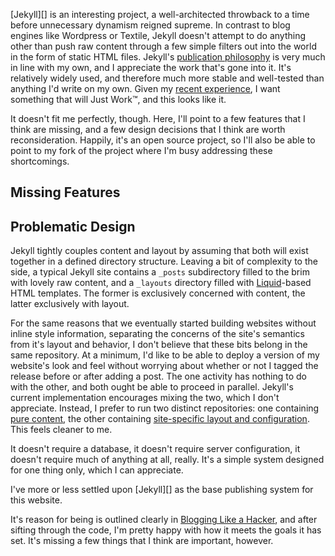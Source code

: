 [Jekyll][] is an interesting project, a well-architected throwback to a time before unnecessary dynamism reigned supreme.  In contrast to blog engines like Wordpress or Textile, Jekyll doesn't attempt to do anything other than push raw content through a few simple filters out into the world in the form of static HTML files.  Jekyll's [publication philosophy][blh] is very much in line with my own, and I appreciate the work that's gone into it.  It's relatively widely used, and therefore much more stable and well-tested than anything I'd write on my own.  Given my [recent experience][yesterday], I want something that will Just Work™, and this looks like it.

It doesn't fit me perfectly, though.  Here, I'll point to a few features that I think are missing, and a few design decisions that I think are worth reconsideration.  Happily, it's an open source project, so I'll also be able to point to my fork of the project where I'm busy addressing these shortcomings.

Missing Features
----------------

Problematic Design
------------------

Jekyll tightly couples content and layout by assuming that both will exist together in a defined directory structure.  Leaving a bit of complexity to the side, a typical Jekyll site contains a `_posts` subdirectory filled to the brim with lovely raw content, and a `_layouts` directory filled with [Liquid][]-based HTML templates.  The former is exclusively concerned with content, the latter exclusively with layout.

For the same reasons that we eventually started building websites without inline style information, separating the concerns of the site's semantics from it's layout and behavior, I don't believe that these bits belong in the same repository.  At a minimum, I'd like to be able to deploy a version of my website's look and feel without worrying about whether or not I tagged the release before or after adding a post.  The one activity has nothing to do with the other, and both ought be able to proceed in parallel.  Jekyll's current implementation encourages mixing the two, which I don't appreciate.  Instead, I prefer to run two distinct repositories: one containing [pure content][mgc], the other containing [site-specific layout and configuration][org].  This feels cleaner to me.







It doesn't require a database, it doesn't require server configuration, it doesn't require much of anything at all, really.  It's a simple system designed for one thing only, which I can appreciate.  

I've more or less settled upon [Jekyll][] as the base publishing system for this website. 


It's reason for being is outlined clearly in [Blogging Like a Hacker][blh], and after sifting through the code, I'm pretty happy with how it meets the goals it has set.  It's missing a few things that I think are important, however.

[blh]: http://tom.preston-werner.com/2008/11/17/blogging-like-a-hacker.html
[yesterday]: http://twitter.com/mikewest/status/4605321990
[Liquid]: http://www.liquidmarkup.org/
[mgc]: http://github.com/mikewest/mgc/
[org]: http://github.com/mikewest/mikewest.org/